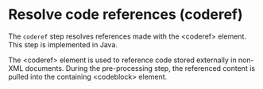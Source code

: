# Resolve code references \(coderef\)

The `coderef` step resolves references made with the <coderef\> element. This step is implemented in Java.

The <coderef\> element is used to reference code stored externally in non-XML documents. During the pre-processing step, the referenced content is pulled into the containing <codeblock\> element.

